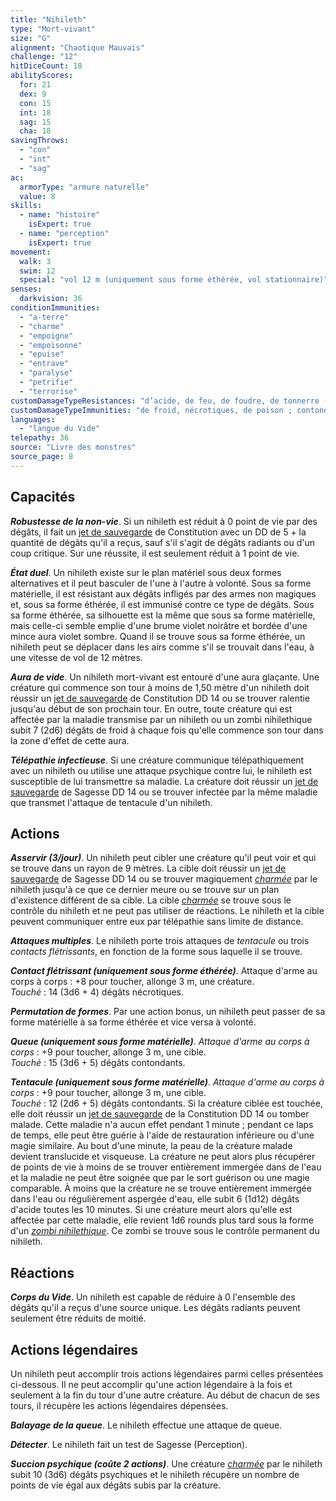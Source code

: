 ```yaml
---
title: "Nihileth"
type: "Mort-vivant"
size: "G"
alignment: "Chaotique Mauvais"
challenge: "12"
hitDiceCount: 18
abilityScores:
  for: 21
  dex: 9
  con: 15
  int: 18
  sag: 15
  cha: 18
savingThrows:
  - "con"
  - "int"
  - "sag"
ac:
  armorType: "armure naturelle"
  value: 8
skills:
  - name: "histoire"
    isExpert: true
  - name: "perception"
    isExpert: true
movement:
  walk: 3
  swim: 12
  special: "vol 12 m (uniquement sous forme éthérée, vol stationnaire)"
senses:
  darkvision: 36
conditionImmunities:
  - "a-terre"
  - "charme"
  - "empoigne"
  - "empoisonne"
  - "epuise"
  - "entrave"
  - "paralyse"
  - "petrifie"
  - "terrorise"
customDamageTypeResistances: "d’acide, de feu, de foudre, de tonnerre (seulement sous sa forme éthérée) ; contondants, perforants et tranchants infligés par des armes non magiques"
customDamageTypeImmunities: "de froid, nécrotiques, de poison ; contondants, perforants et tranchants infligés par des armes non magiques (seulement sous sa forme éthérée)"
languages:
  - "langue du Vide"
telepathy: 36
source: "Livre des monstres"
source_page: 8
---
```

## Capacités
_**Robustesse de la non-vie**_. Si un nihileth est réduit à 0 point de vie par des dégâts, il fait un [jet de sauvegarde](/utiliser-les-caracteristiques/#jets-de-sauvegarde) de Constitution avec un DD de 5 + la quantité de dégâts qu'il a reçus, sauf s'il s'agit de dégâts radiants ou d'un coup critique. Sur une réussite, il est seulement réduit à 1 point de vie.

_**État duel**_. Un nihileth existe sur le plan matériel sous deux formes alternatives et il peut basculer de l'une à l'autre à volonté. Sous sa forme matérielle, il est résistant aux dégâts infligés par des armes non magiques et, sous sa forme éthérée, il est immunisé contre ce type de dégâts. Sous sa forme éthérée, sa silhouette est la même que sous sa forme matérielle, mais celle-ci semble emplie d'une brume violet noirâtre et bordée d'une mince aura violet sombre. Quand il se trouve sous sa forme éthérée, un nihileth peut se déplacer dans les airs comme s'il se trouvait dans l'eau, à une vitesse de vol de 12 mètres.

_**Aura de vide**_. Un nihileth mort-vivant est entouré d'une aura glaçante. Une créature qui commence son tour à moins de 1,50 mètre d'un nihileth doit réussir un [jet de sauvegarde](/utiliser-les-caracteristiques/#jets-de-sauvegarde) de Constitution DD 14 ou se trouver ralentie jusqu'au début de son prochain tour. En outre, toute créature qui est affectée par la maladie transmise par un nihileth ou un zombi nihilethique subit 7 (2d6) dégâts de froid à chaque fois qu'elle commence son tour dans la zone d'effet de cette aura.

_**Télépathie infectieuse**_. Si une créature communique télépathiquement avec un nihileth ou utilise une attaque psychique contre lui, le nihileth est susceptible de lui transmettre sa maladie. La créature doit réussir un [jet de sauvegarde](/utiliser-les-caracteristiques/#jets-de-sauvegarde) de Sagesse DD 14 ou se trouver infectée par la même maladie que transmet l'attaque de tentacule d'un nihileth.

## Actions
_**Asservir (3/jour)**_. Un nihileth peut cibler une créature qu'il peut voir et qui se trouve dans un rayon de 9 mètres. La cible doit réussir un [jet de sauvegarde](/utiliser-les-caracteristiques/#jets-de-sauvegarde) de Sagesse DD 14 ou se trouver magiquement [_charmée_](/gerer-la-sante-du-personnage/#charme) par le nihileth jusqu'à ce que ce dernier meure ou se trouve sur un plan d'existence différent de sa cible. La cible [_charmée_](/gerer-la-sante-du-personnage/#charme) se trouve sous le contrôle du nihileth et ne peut pas utiliser de réactions. Le nihileth et la cible peuvent communiquer entre eux par télépathie sans limite de distance.

_**Attaques multiples**_. Le nihileth porte trois attaques de _tentacule_ ou trois _contacts flétrissants_, en fonction de la forme sous laquelle il se trouve.

_**Contact flétrissant (uniquement sous forme éthérée)**_. Attaque d'arme au corps à corps : +8 pour toucher, allonge 3 m, une créature.  
_Touché_ : 14 (3d6 + 4) dégâts nécrotiques.

_**Permutation de formes**_. Par une action bonus, un nihileth peut passer de sa forme matérielle à sa forme éthérée et vice versa à volonté.

_**Queue (uniquement sous forme matérielle)**_. _Attaque d'arme au corps à corps_ : +9 pour toucher, allonge 3 m, une cible.  
_Touché_ : 15 (3d6 + 5) dégâts contondants.

_**Tentacule (uniquement sous forme matérielle)**_. _Attaque d'arme au corps à corps_ : +9 pour toucher, allonge 3 m, une cible.  
_Touché_ : 12 (2d6 + 5) dégâts contondants. Si la créature ciblée est touchée, elle doit réussir un [jet de sauvegarde](/utiliser-les-caracteristiques/#jets-de-sauvegarde) de la Constitution DD 14 ou tomber malade. Cette maladie n'a aucun effet pendant 1 minute ; pendant ce laps de temps, elle peut être guérie à l'aide de restauration inférieure ou d'une magie similaire. Au bout d'une minute, la peau de la créature malade devient translucide et visqueuse. La créature ne peut alors plus récupérer de points de vie à moins de se trouver entièrement immergée dans de l'eau et la maladie ne peut être soignée que par le sort guérison ou une magie comparable. À moins que la créature ne se trouve entièrement immergée dans l'eau ou régulièrement aspergée d'eau, elle subit 6 (1d12) dégâts d'acide toutes les 10 minutes. Si une créature meurt alors qu'elle est affectée par cette maladie, elle revient 1d6 rounds plus tard sous la forme d'un [_zombi nihilethique_](/bestiaire/zombi-nihilethique/). Ce zombi se trouve sous le contrôle permanent du nihileth.

## Réactions
_**Corps du Vide**_. Un nihileth est capable de réduire à 0 l'ensemble des dégâts qu'il a reçus d'une source unique. Les dégâts radiants peuvent seulement être réduits de moitié.

## Actions légendaires
Un nihileth peut accomplir trois actions légendaires parmi celles présentées ci-dessous. Il ne peut accomplir qu'une action légendaire à la fois et seulement à la fin du tour d'une autre créature. Au début de chacun de ses tours, il récupère les actions légendaires dépensées.

_**Balayage de la queue**_. Le nihileth effectue une attaque de queue.

_**Détecter**_. Le nihileth fait un test de Sagesse (Perception).

_**Succion psychique (coûte 2 actions)**_. Une créature [_charmée_](/gerer-la-sante-du-personnage/#charme) par le nihileth subit 10 (3d6) dégâts psychiques et le nihileth récupère un nombre de points de vie égal aux dégâts subis par la créature.
